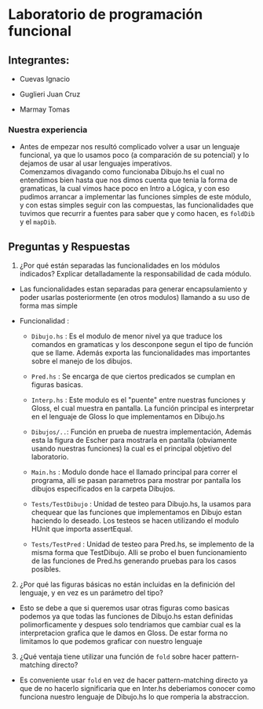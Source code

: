 # Laboratorio de programación funcional

  

## Integrantes:

+ Cuevas Ignacio

+ Guglieri Juan Cruz

+ Marmay Tomas

### Nuestra experiencia 

- Antes de empezar nos resultó complicado volver a usar un lenguaje funcional, ya que lo usamos poco (a comparación de su potencial) y lo dejamos de usar al usar lenguajes imperativos.  
Comenzamos divagando como funcionaba Dibujo.hs el cual no entendimos bien hasta que nos dimos cuenta que tenia la forma de gramaticas, la cual vimos hace poco en Intro a Lógica, y con eso pudimos arrancar a implementar las funciones simples de este módulo, y con estas simples seguir con las compuestas, las funcionalidades que tuvimos que recurrir a fuentes para saber que y como hacen, es `foldDib` y el `mapDib`.

## Preguntas y Respuestas


1. ¿Por qué están separadas las funcionalidades en los módulos indicados? Explicar detalladamente la responsabilidad de cada módulo.

  

- Las funcionalidades estan separadas para generar encapsulamiento y poder usarlas posteriormente (en otros modulos) llamando a su uso de forma mas simple
- Funcionalidad : 

	-  `Dibujo.hs` : Es el modulo de menor nivel ya que traduce los comandos en gramaticas y los desconpone segun el tipo de función que se llame. Además exporta las funcionalidades mas importantes sobre el manejo de los dibujos.

  

	-  `Pred.hs` : Se encarga de que ciertos predicados se cumplan en figuras basicas.

  

	-  `Interp.hs` : Este modulo es el "puente" entre nuestras funciones y Gloss, el cual muestra en pantalla. La función principal es interpretar en el lenguaje de Gloss lo que implementamos en Dibujo.hs

  

	-  `Dibujos/..`: Función en prueba de nuestra implementación, Además esta la figura de Escher para mostrarla en pantalla (obviamente usando nuestras funciones) la cual es el principal objetivo del laboratorio.

  

	-  `Main.hs` : Modulo donde hace el llamado principal para correr el programa, alli se pasan parametros para mostrar por pantalla los dibujos especificados en la carpeta Dibujos.

  

	-  `Tests/TestDibujo` : Unidad de testeo para Dibujo.hs, la usamos para chequear que las funciones que implementamos en Dibujo estan haciendo lo deseado. Los testeos se hacen utilizando el modulo HUnit que importa assertEqual.

  

	-  `Tests/TestPred` : Unidad de testeo para Pred.hs, se implemento de la misma forma que TestDibujo. Alli se probo el buen funcionamiento de las funciones de Pred.hs generando pruebas para los casos posibles.

  
  
  

2. ¿Por qué las figuras básicas no están incluidas en la definición del lenguaje, y en vez es un parámetro del tipo?

- Esto se debe a que si queremos usar otras figuras como basicas podemos ya que todas las funciones de Dibujo.hs estan definidas polimorficamente y despues solo tendriamos que cambiar cual es la interpretacion grafica que le damos en Gloss. De estar forma no limitamos lo que podemos graficar con nuestro lenguaje

  

3. ¿Qué ventaja tiene utilizar una función de `fold` sobre hacer pattern-matching directo?

- Es conveniente usar `fold` en vez de hacer pattern-matching directo ya que de no hacerlo significaria que en Inter.hs deberiamos conocer como funciona nuestro lenguaje de Dibujo.hs lo que romperia la abstraccion.
